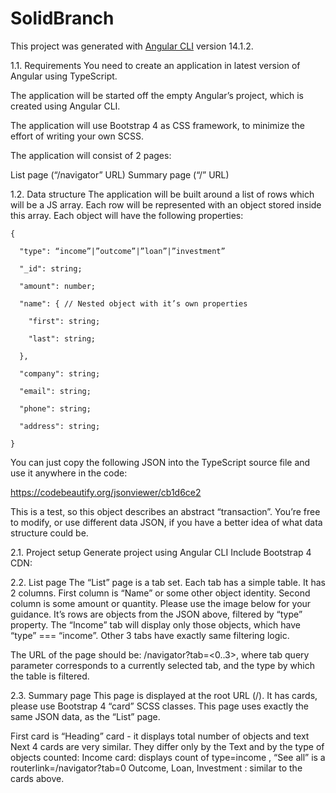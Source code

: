 # SolidBranch

This project was generated with [Angular CLI](https://github.com/angular/angular-cli) version 14.1.2.

1.1. Requirements
You need to create an application in latest version of Angular using TypeScript.

The application will be started off the empty Angular’s project, which is created using Angular CLI.

The application will use Bootstrap 4 as CSS framework, to minimize the effort of writing your own SCSS.

The application will consist of 2 pages:

List page (“/navigator” URL)
Summary page (“/” URL)

1.2. Data structure
The application will be built around a list of rows which will be a JS array. Each row will be represented with an object stored inside this array. Each object will have the following properties:

    {

      "type": “income”|”outcome”|”loan”|”investment”

      "_id": string;

      "amount": number;

      "name": { // Nested object with it’s own properties

        "first": string;

        "last": string;

      },

      "company": string;

      "email": string;

      "phone": string;

      "address": string;

    }

You can just copy the following JSON into the TypeScript source file and use it anywhere in the code:

https://codebeautify.org/jsonviewer/cb1d6ce2

This is a test, so this object describes an abstract “transaction”. You’re free to modify, or use different data JSON, if you have a better idea of what data structure could be.

2.1. Project setup
Generate project using Angular CLI
Include Bootstrap 4 CDN: <link rel="stylesheet" href="https://stackpath.bootstrapcdn.com/bootstrap/4.1.3/css/bootstrap.min.css" integrity="sha384-MCw98/SFnGE8fJT3GXwEOngsV7Zt27NXFoaoApmYm81iuXoPkFOJwJ8ERdknLPMO" crossorigin="anonymous">

2.2. List page
The “List” page is a tab set. Each tab has a simple table. It has 2 columns. First column is “Name” or some other object identity. Second column is some amount or quantity. Please use the image below for your guidance. It’s rows are objects from the JSON above, filtered by “type” property. The “Income” tab will display only those objects, which have “type” === “income”. Other 3 tabs have exactly same filtering logic.

The URL of the page should be: /navigator?tab=<0..3>, where tab query parameter corresponds to a currently selected tab, and the type by which the table is filtered.

2.3. Summary page
This page is displayed at the root URL (/). It has cards, please use Bootstrap 4 “card” SCSS classes. This page uses exactly the same JSON data, as the “List” page.

First card is “Heading” card - it displays total number of objects and text
Next 4 cards are very similar. They differ only by the Text and by the type of objects counted:
Income card: displays count of type=income , “See all” is a routerlink=/navigator?tab=0
Outcome, Loan, Investment : similar to the cards above.
